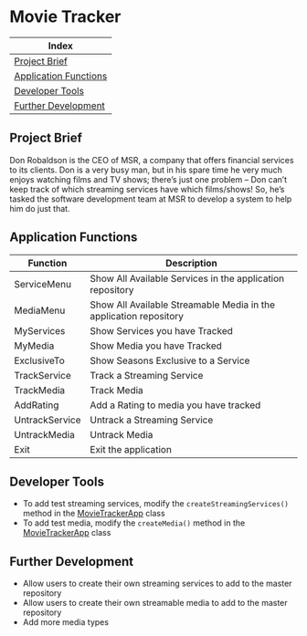 # Movie Tracker

| Index                                           |
|-------------------------------------------------|
| [Project Brief](#Project-Brief)                 |
| [Application Functions](#Application-Functions) |
| [Developer Tools](#Developer-Tools)             |
| [Further Development](#Further-Development)     |


## Project Brief
Don Robaldson is the CEO of MSR, a company that offers financial services to its
clients. Don is a very busy man, but in his spare time he very much enjoys
watching films and TV shows; there’s just one problem – Don can’t keep track of
which streaming services have which films/shows! So, he’s tasked the software
development team at MSR to develop a system to help him do just that.

## Application Functions
| Function       | Description                                                       |
| -------------- |-------------------------------------------------------------------|
| ServiceMenu    | Show All Available Services in the application repository         |
| MediaMenu      | Show All Available Streamable Media in the application repository |
| MyServices     | Show Services you have Tracked                                    |
| MyMedia        | Show Media you have Tracked                                       |
| ExclusiveTo    | Show Seasons Exclusive to a Service                               |
| TrackService   | Track a Streaming Service                                         |
| TrackMedia     | Track Media                                                       |
| AddRating      | Add a Rating to media you have tracked                            |
| UntrackService | Untrack a Streaming Service                                       |
| UntrackMedia   | Untrack Media                                                     |
| Exit           | Exit the application                                              |

## Developer Tools
- To add test streaming services, modify the `createStreamingServices()` method in the [MovieTrackerApp](src/main/java/org/msr/MovieTrackerApp.java) class
- To add test media, modify the `createMedia()` method in the [MovieTrackerApp](src/main/java/org/msr/MovieTrackerApp.java) class

## Further Development
- Allow users to create their own streaming services to add to the master repository
- Allow users to create their own streamable media to add to the master repository
- Add more media types
